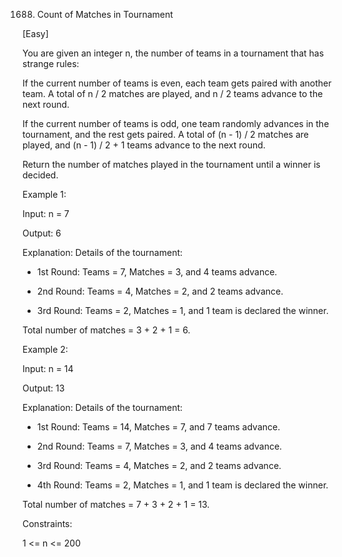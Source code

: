 1688. Count of Matches in Tournament

[Easy]

You are given an integer n, the number of teams in a tournament that has strange rules:

If the current number of teams is even, each team gets paired with another team. A total of n / 2 matches are played, and n / 2 teams advance to the next round.

If the current number of teams is odd, one team randomly advances in the tournament, and the rest gets paired. A total of (n - 1) / 2 matches are played, and (n - 1) / 2 + 1 teams advance to the next round.

Return the number of matches played in the tournament until a winner is decided.

Example 1:

Input: n = 7

Output: 6

Explanation: Details of the tournament: 

- 1st Round: Teams = 7, Matches = 3, and 4 teams advance.

- 2nd Round: Teams = 4, Matches = 2, and 2 teams advance.

- 3rd Round: Teams = 2, Matches = 1, and 1 team is declared the winner.

Total number of matches = 3 + 2 + 1 = 6.

Example 2:

Input: n = 14

Output: 13

Explanation: Details of the tournament:

- 1st Round: Teams = 14, Matches = 7, and 7 teams advance.

- 2nd Round: Teams = 7, Matches = 3, and 4 teams advance.

- 3rd Round: Teams = 4, Matches = 2, and 2 teams advance.

- 4th Round: Teams = 2, Matches = 1, and 1 team is declared the winner.

Total number of matches = 7 + 3 + 2 + 1 = 13.
 

Constraints:

1 <= n <= 200